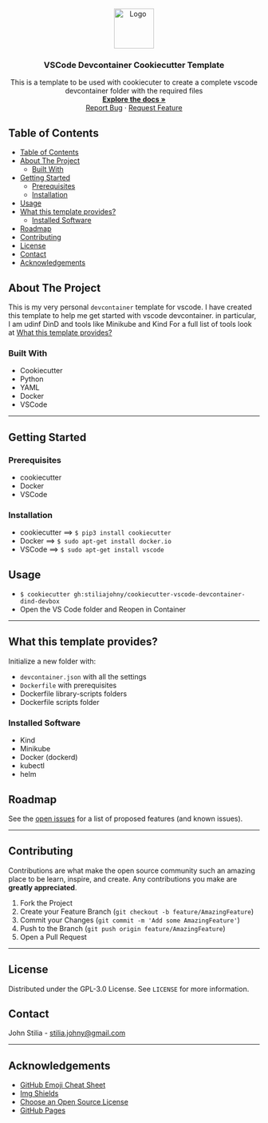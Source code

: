 <!-- PROJECT LOGO -->
<br />
<p align="center">
  <a href="https://github.com/stiliajohny/cookiecutter-vscode-devcontainer-dind-devbox">
    <img src="https://github.com/stiliajohny/cookiecutter-vscode-devcontainer-dind-devbox/raw/main/.assets/docker.png" alt="Logo" width="80" height="80">
  </a>

  <h3 align="center">VSCode Devcontainer Cookiecutter Template</h3>

  <p align="center">
    This is a template to be used with cookiecuter to create a complete vscode devcontainer folder with the required files
    <br />
    <a href="https://github.com/stiliajohny/cookiecutter-vscode-devcontainer-dind-devbox/raw/master/README.md"><strong>Explore the docs »</strong></a>
    <br />
    <a href="https://github.com/stiliajohny/cookiecutter-vscode-devcontainer-dind-devbox/issues/new?labels=i%3A+bug&template=1-bug-report.md">Report Bug</a>
    ·
    <a href="https://github.com/stiliajohny/cookiecutter-vscode-devcontainer-dind-devbox/issues/new?labels=i%3A+enhancement&template=2-feature-request.md">Request Feature</a>
  </p>
</p>

<!-- TABLE OF CONTENTS -->

## Table of Contents

- [Table of Contents](#table-of-contents)
- [About The Project](#about-the-project)
  - [Built With](#built-with)
- [Getting Started](#getting-started)
  - [Prerequisites](#prerequisites)
  - [Installation](#installation)
- [Usage](#usage)
- [What this template provides?](#what-this-template-provides)
  - [Installed Software](#installed-software)
- [Roadmap](#roadmap)
- [Contributing](#contributing)
- [License](#license)
- [Contact](#contact)
- [Acknowledgements](#acknowledgements)

<!-- ABOUT THE PROJECT -->

## About The Project

This is my very personal `devcontainer` template for vscode.
I have created this template to help me get started with vscode devcontainer. in particular, I am udinf DinD and tools like Minikube and Kind
For a full list of tools look at [What this template provides?](#what-this-template-provides)

### Built With

- Cookiecutter
- Python
- YAML
- Docker
- VSCode

---

## Getting Started

### Prerequisites

- cookiecutter
- Docker
- VSCode

### Installation

- cookiecutter ==> `$ pip3 install cookiecutter`
- Docker ==> `$ sudo apt-get install docker.io`
- VSCode ==> `$ sudo apt-get install vscode`

## Usage

- `$ cookiecutter gh:stiliajohny/cookiecutter-vscode-devcontainer-dind-devbox`
- Open the VS Code folder and Reopen in Container

---

## What this template provides?

Initialize a new folder with:

- `devcontainer.json` with all the settings
- `Dockerfile` with prerequisites
- Dockerfile library-scripts folders
- Dockerfile scripts folder

### Installed Software

- Kind
- Minikube
- Docker (dockerd)
- kubectl
- helm

<!-- ROADMAP -->

## Roadmap

See the [open issues](https://github.com/stiliajohny/cookiecutter-vscode-devcontainer-dind-devbox/issues) for a list of proposed features (and known issues).

---

## Contributing

Contributions are what make the open source community such an amazing place to be learn, inspire, and create. Any contributions you make are **greatly appreciated**.

1. Fork the Project
2. Create your Feature Branch (`git checkout -b feature/AmazingFeature`)
3. Commit your Changes (`git commit -m 'Add some AmazingFeature'`)
4. Push to the Branch (`git push origin feature/AmazingFeature`)
5. Open a Pull Request

---

<!-- LICENSE -->

## License

Distributed under the GPL-3.0 License. See `LICENSE` for more information.

<!-- CONTACT -->

## Contact

John Stilia - stilia.johny@gmail.com

---

<!-- ACKNOWLEDGEMENTS -->

## Acknowledgements

- [GitHub Emoji Cheat Sheet](https://www.webpagefx.com/tools/emoji-cheat-sheet)
- [Img Shields](https://shields.io)
- [Choose an Open Source License](https://choosealicense.com)
- [GitHub Pages](https://pages.github.com)

<!-- MARKDOWN LINKS & IMAGES -->
<!-- https://www.markdownguide.org/basic-syntax/#reference-style-links -->

[contributors-shield]: https://img.shields.io/github/contributors/stiliajohny/cookiecutter-vscode-devcontainer-dind-devbox.svg?style=for-the-badge
[contributors-url]: https://github.com/stiliajohny/cookiecutter-vscode-devcontainer-dind-devbox/graphs/contributors
[forks-shield]: https://img.shields.io/github/forks/stiliajohny/cookiecutter-vscode-devcontainer-dind-devbox.svg?style=for-the-badge
[forks-url]: https://github.com/stiliajohny/cookiecutter-vscode-devcontainer-dind-devbox/network/members
[stars-shield]: https://img.shields.io/github/stars/stiliajohny/cookiecutter-vscode-devcontainer-dind-devbox.svg?style=for-the-badge
[stars-url]: https://github.com/stiliajohny/cookiecutter-vscode-devcontainer-dind-devbox/stargazers
[issues-shield]: https://img.shields.io/github/issues/stiliajohny/cookiecutter-vscode-devcontainer-dind-devbox.svg?style=for-the-badge
[issues-url]: https://github.com/stiliajohny/cookiecutter-vscode-devcontainer-dind-devbox/issues
[license-shield]: https://img.shields.io/github/license/stiliajohny/cookiecutter-vscode-devcontainer-dind-devbox?style=for-the-badge
[license-url]: https://github.com/stiliajohny/cookiecutter-vscode-devcontainer-dind-devbox/blob/master/LICENSE.txt
[linkedin-shield]: https://img.shields.io/badge/-LinkedIn-black.svg?style=for-the-badge&logo=linkedin&colorB=555
[linkedin-url]: https://linkedin.com/in/johnstilia/
[product-screenshot]: .assets/screenshot.png
[ask-me-anything]: https://img.shields.io/badge/Ask%20me-anything-1abc9c.svg?style=for-the-badge
[personal-page]: https://github.com/stiliajohny
